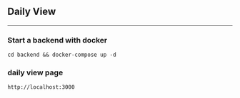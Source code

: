 ## Daily View

<hr />

### Start a backend with docker

```
cd backend && docker-compose up -d
```

### daily view page

`http://localhost:3000`
